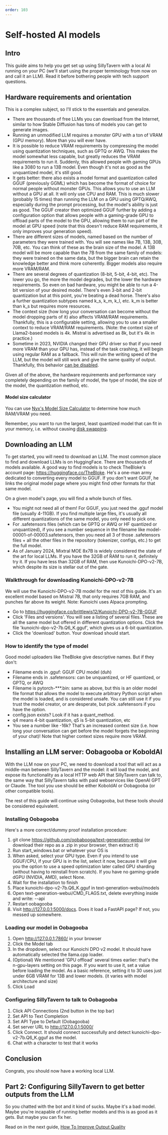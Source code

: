 ```yaml
---
order: 103
---
```


# Self-hosted AI models

## Intro

This guide aims to help you get set up using SillyTavern with a local AI running on your PC (we'll start using the proper terminology from now on and call it an LLM). Read it before bothering people with tech support questions.

## Hardware requirements and orientation

This is a complex subject, so I'll stick to the essentials and generalize.

* There are thousands of free LLMs you can download from the Internet, similar to how Stable Diffusion has tons of models you can get to generate images.
* Running an unmodified LLM requires a monster GPU with a ton of VRAM (GPU memory). More than you will ever have.
* It is possible to reduce VRAM requirements by compressing the model using quantization techniques, such as GPTQ or AWQ. This makes the model somewhat less capable, but greatly reduces the VRAM requirements to run it. Suddenly, this allowed people with gaming GPUs like a 3080 to run a 13B model. Even though it's not as good as the unquantized model, it's still good.
* It gets better: there also exists a model format and quantization called GGUF (previously GGML) which has become the format of choice for normal people without monster GPUs. This allows you to use an LLM without a GPU at all. It will only use CPU and RAM. This is much slower (probably 15 times) than running the LLM on a GPU using GPTQ/AWQ, especially during the prompt processing, but the model's ability is just as good. The GGUF creator then optimized GGUF further by adding a configuration option that allows people with a gaming-grade GPU to offload parts of the model to the GPU, allowing them to run part of the model at GPU speed (note that this doesn't reduce RAM requirements, it only improves your generation speed).
* There are different sizes of models, named based on the number of parameters they were trained with. You will see names like 7B, 13B, 30B, 70B, etc. You can think of these as the brain size of the model. A 13B model will be more capable than the 7B from the same family of models: they were trained on the same data, but the bigger brain can retain the knowledge better and think more coherently. Bigger models also require more VRAM/RAM.
* There are several degrees of quantization (8-bit, 5-bit, 4-bit, etc). The lower you go, the more the model degrades, but the lower the hardware requirements. So even on bad hardware, you might be able to run a 4-bit version of your desired model. There's even 3-bit and 2-bit quantization but at this point, you're beating a dead horse. There's also a further quantization subtypes named k_s, k_m, k_l, etc. k_m is better than k_s but requires more resources.
* The context size (how long your conversation can become without the model dropping parts of it) also affects VRAM/RAM requirements. Thankfully, this is a configurable setting, allowing you to use a smaller context to reduce VRAM/RAM requirements. (Note: the context size of Llama2-based models is 4k. Mistral is advertised as 8k, but it's 4k in practice.)
* Sometime in 2023, NVIDIA changed their GPU driver so that if you need more VRAM than your GPU has, instead of the task crashing, it will begin using regular RAM as a fallback. This will ruin the writing speed of the LLM, but the model will still work and give the same quality of output. Thankfully, this behavior [can be disabled](https://nvidia.custhelp.com/app/answers/detail/a_id/5490).

Given all of the above, the hardware requirements and performance vary completely depending on the family of model, the type of model, the size of the model, the quantization method, etc.

#### Model size calculator
You can use [Nyx's Model Size Calculator](https://huggingface.co/spaces/NyxKrage/LLM-Model-VRAM-Calculator) to determine how much RAM/VRAM you need.

Remember, you want to run the largest, least quantized model that can fit in your memory, i.e. without causing [disk swapping](https://serverfault.com/a/48487).

## Downloading an LLM

To get started, you will need to download an LLM. The most common place to find and download LLMs is on HuggingFace. There are thousands of models available. A good way to find models is to check TheBloke's account page: <https://huggingface.co/TheBloke>. He's a one-man army dedicated to converting every model to GGUF. If you don't want GGUF, he links the original model page where you might find other formats for that same model.

On a given model's page, you will find a whole bunch of files. 

* You might not need all of them! For GGUF, you just need the .gguf model file (usually 4-11GB). If you find multiple large files, it's usually all different quantizations of the same model, you only need to pick one. 
* For .safetensors files (which can be GPTQ or AWQ or HF quantized or unquantized), if you see a number sequence in the filename like model-00001-of-00003.safetensors, then you need all 3 of those .safetensors files + all the other files in the repository (tokenizer, configs, etc.) to get the full model.
* As of January 2024, Mixtral MOE 8x7B is widely considered the state of the art for local LLMs. If you have the 32GB of RAM to run it, definitely try it. If you have less than 32GB of RAM, then use Kunoichi-DPO-v2-7B, which despite its size is stellar out of the gate.

### Walkthrough for downloading Kunoichi-DPO-v2-7B

We will use the Kunoichi-DPO-v2-7B model for the rest of this guide. It's an excellent model based on Mistral 7B, that only requires 7GB RAM, and punches far above its weight. Note: Kunoichi uses Alpaca prompting.

* Go to <https://huggingface.co/brittlewis12/Kunoichi-DPO-v2-7B-GGUF>
* Click 'Files and versions'. You will see a listing of several files. These are all the same model but offered in different quantization options. Click the file 'kunoichi-dpo-v2-7b.Q6_K.gguf', which gives us a 6-bit quantization.
* Click the 'download' button. Your download should start.

### How to identify the type of model

Good model uploaders like TheBloke give descriptive names. But if they don't:

* Filename ends in .gguf: GGUF CPU model (duh)
* Filename ends in .safetensors: can be unquantized, or HF quantized, or GPTQ, or AWQ
* Filename is pytorch-***.bin: same as above, but this is an older model file format that allows the model to execute arbitrary Python script when the model is loaded, and is considered unsafe. You can still use it if you trust the model creator, or are desperate, but pick .safetensors if you have the option. 
* config.json exists? Look if it has a quant_method.
* q4 means 4-bit quantization, q5 is 5-bit quantization, etc
* You see a number like -16k? That's an increased context size (i.e. how long your conversation can get before the model forgets the beginning of your chat)! Note that higher context sizes require more VRAM.

## Installing an LLM server: Oobagooba or KoboldAI

With the LLM now on your PC, we need to download a tool that will act as a middle-man between SillyTavern and the model: it will load the model, and expose its functionality as a local HTTP web API that SillyTavern can talk to, the same way that SillyTavern talks with paid webservices like OpenAI GPT or Claude. The tool you use should be either KoboldAI or Oobagooba (or other compatible tools). 

The rest of this guide will continue using Oobagooba, but these tools should be considered equivalent.

### Installing Oobagooba

Here's a more correct/dummy proof installation procedure:

1. git clone <https://github.com/oobabooga/text-generation-webui> (or download their repo as a .zip in your browser, then extract it)
2. Run start_windows.bat or whatever your OS is
3. When asked, select your GPU type. Even if you intend to use GGUF/CPU, if your GPU is in the list, select it now, because it will give you the option to use a speed optimization later called GPU sharding (without having to reinstall from scratch). If you have no gaming-grade dGPU (NVIDIA, AMD), select None.
4. Wait for the installation to finish
5. Place kunoichi-dpo-v2-7b.Q6_K.gguf in text-generation-webui/models
6. Open text-generation-webui/CMD_FLAGS.txt, delete everything inside and write: --api
7. Restart oobagooba
8. Visit <http://127.0.0.1:5000/docs>. Does it load a FastAPI page? If not, you messed up somewhere.

### Loading our model in Oobagooba

1. Open <http://127.0.0.1:7860/> in your browser
2. Click the Model tab
3. In the dropdown, select our Kunoichi DPO v2  model. It should have automatically selected the llama.cpp loader.
4. (Optional) We mentioned 'GPU offload' several times earlier: that's the n-gpu-layers setting on this page. If you want to use it, set a value before loading the model. As a basic reference, setting it to 30 uses just under 6GB VRAM for 13B and lower models. (it varies with model architecture and size)
5. Click Load


### Configuring SillyTavern to talk to Oobagooba

1. Click API Connections (2nd button in the top bar)
2. Set API to Text Completion
3. Set API Type to Default (Oobagooba)
4. Set server URL to <http://127.0.0.1:5000/>
5. Click Connect. It should connect successfully and detect kunoichi-dpo-v2-7b.Q6_K.gguf as the model.
6. Chat with a character to test that it works

## Conclusion

Congrats, you should now have a working local LLM.

## Part 2: Configuring SillyTavern to get better outputs from the LLM

So you chatted with the bot and it kind of sucks. Maybe it's a bad model. Maybe you're incapable of running better models and this is as good as it gets. But maybe you can fix her.

Read on in the next guide, [How To Improve Output Quality](https://docs.sillytavern.app/usage/local-llm-guide/how-to-improve-output-quality/)

